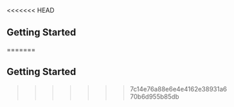 <<<<<<< HEAD
## Getting Started
=======
## Getting Started

>>>>>>> 7c14e76a88e6e4e4162e38931a670b6d955b85db
